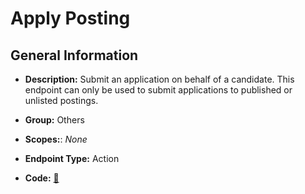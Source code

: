 # Apply Posting

## General Information

- **Description:** Submit an application on behalf of a candidate. This endpoint can only be used to submit applications to published or unlisted postings.

- **Group:** Others
- **Scopes:**: _None_
- **Endpoint Type:** Action
- **Code:** [🔗](https://github.com/NangoHQ/integration-templates/tree/main/integrations/lever-sandbox/actions/apply-posting.ts)
